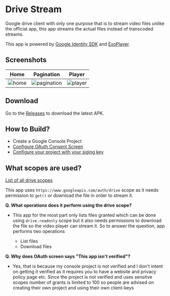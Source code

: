 # Drive Stream

Google drive client with only one purpose that is to stream video files unlike the official app, this app streams the actual files instead of transcoded streams.

This app is powered by [Google Identity SDK](https://developers.google.com/identity/sign-in/android/start-integrating) and [ExoPlayer](https://github.com/google/ExoPlayer).

## Screenshots

Home|Pagination|Player
:-----:|:--------------:|:-----------:|
![home](https://user-images.githubusercontent.com/52543663/174775309-a40f70b1-f66d-413e-a2e2-10392b745e11.png) | ![pagination](https://user-images.githubusercontent.com/52543663/174775303-72179030-e769-4943-ab2f-ef9851053101.png) | ![player](https://user-images.githubusercontent.com/52543663/174775314-434db667-05e0-4af7-bdf6-5e33ba6e5152.png)

## Download

Go to the [Releases](https://github.com/itsZECHS/DriveStream/releases) to download the latest APK.

## How to Build?

- Create a Google Console Project
- [Configure OAuth Consent Screen](https://developers.google.com/workspace/guides/configure-oauth-consent)
- [Configure your project with your siging key](https://developers.google.com/identity/sign-in/android/start-integrating#configure_a_project)


## What scopes are used?

[List of all drive scopes](https://developers.google.com/identity/protocols/oauth2/scopes#drive)

This app uses `https://www.googleapis.com/auth/drive` scope as it needs permission to `get()` or download the file in order to stream it.

**Q. What operations does it perform using the drive scope?**

- This app for the most part only lists files granted which can be done using `drive.readonly` scope but it also needs permissions to download the file so the video player can stream it. So to answer the question, app performs two operations
    
    - List files
    - Download files

**Q. Why does OAuth screen says "This app isn't verified"?**

- Yes, that is because my console project is not verified and I don't intent on getting it verified as it requires you to have a website and privacy policy page etc. Since the project is not verified and uses sensitve scopes number of grants is limited to 100 so people are advised on creating their own project and using their own client-keys
